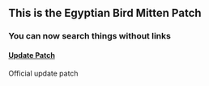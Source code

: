 ## This is the Egyptian Bird Mitten Patch
### You can now search things without links

#### [Update Patch](https://realmarrtyfdgu.github.io/Egyptian-Bird-Mitten/uploads/update_patch/info.md)
Official update patch
